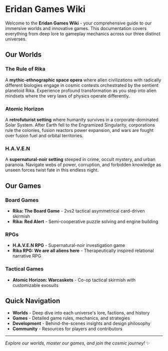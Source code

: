 # Eridan Games Wiki

Welcome to the **Eridan Games Wiki** - your comprehensive guide to our immersive worlds and innovative games. This documentation covers everything from deep lore to gameplay mechanics across our three distinct universes.

## Our Worlds

### The Rule of Rika
A **mythic-ethnographic space opera** where alien civilizations with radically different biologies engage in cosmic contests orchestrated by the sentient planetoid Rika. Experience profound transformation as you step into alien mindsets where the very laws of physics operate differently.

### Atomic Horizon  
A **retrofuturist setting** where humanity survives in a corporate-dominated Solar System. After Earth fell to the Engramized Singularity, corporations rule the colonies, fusion reactors power expansion, and wars are fought over fusion fuel and orbital territories.

### H.A.V.E.N
A **supernatural-noir setting** steeped in crime, occult mystery, and urban paranoia. Navigate webs of power, corruption, and forbidden knowledge as unseen forces twist fate in this endless night.

## Our Games

### Board Games
- **Rika: The Board Game** - 2vs2 tactical asymmetrical card-driven skirmish
- **Rika: Red Alert** - Semi-cooperative puzzle solving and engine building

### RPGs  
- **H.A.V.E.N RPG** - Supernatural-noir investigation game
- **Rika RPG: We are all aliens here** - Therapeutically inspired relational narrative RPG

### Tactical Games
- **Atomic Horizon: Warcaskets** - Co-op tactical skirmish with customizable exosuits

## Quick Navigation

- **Worlds** - Deep dive into each universe's lore, factions, and history
- **Games** - Detailed game rules, mechanics, and strategies  
- **Development** - Behind-the-scenes insights and design philosophy
- **Community** - Resources for players and contributors

---

*Explore our worlds, master our games, and join the cosmic journey!* ✨

